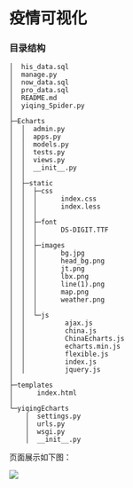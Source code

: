# 疫情可视化

### 目录结构

```
│  his_data.sql
│  manage.py
│  now_data.sql
│  pro_data.sql
│  README.md
│  yiqing_Spider.py
│
├─Echarts
│  │  admin.py
│  │  apps.py
│  │  models.py
│  │  tests.py
│  │  views.py
│  │  __init__.py
│  │
│  ├─static
│  │  ├─css
│  │  │      index.css
│  │  │      index.less
│  │  │
│  │  ├─font
│  │  │      DS-DIGIT.TTF
│  │  │
│  │  ├─images
│  │  │      bg.jpg
│  │  │      head_bg.png
│  │  │      jt.png
│  │  │      lbx.png
│  │  │      line(1).png
│  │  │      map.png
│  │  │      weather.png
│  │  │
│  │  └─js
│  │          ajax.js
│  │          china.js
│  │          ChinaEcharts.js
│  │          echarts.min.js
│  │          flexible.js
│  │          index.js
│  │          jquery.js
│
├─templates
│      index.html
│
└─yiqingEcharts
    │  settings.py
    │  urls.py
    │  wsgi.py
    │  __init__.py
```

页面展示如下图：

![](https://github.com/2207153529/yiqing/blob/main/images/%E9%A1%B5%E9%9D%A2%E5%B1%95%E7%A4%BA%E5%9B%BE.png)
